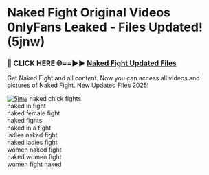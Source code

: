 # Naked Fight Original Videos 0nlyFans Leaked - Files Updated! (5jnw)

<h3>🔴 CLICK HERE 🌐==►► <a href="https://tinyurl.com/yckcrads" rel="nofollow">Naked Fight Updated Files</a></h3>

Get Naked Fight and all content. Now you can access all videos and pictures of Naked Fight. New Updated Files 2025!

[![5jnw](https://i.imgur.com/hpKpOFt.gif)](https://tinyurl.com/yckcrads)
naked chick fights<br>
naked in fight<br>
naked female fight<br>
naked fights<br>
naked in a fight<br>
ladies naked fight<br>
naked ladies fight<br>
women naked fight<br>
naked women fight<br>
women fight naked